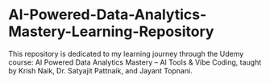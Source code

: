 # AI-Powered-Data-Analytics-Mastery-Learning-Repository
This repository is dedicated to my learning journey through the Udemy course: AI Powered Data Analytics Mastery – AI Tools &amp; Vibe Coding, taught by Krish Naik, Dr. Satyajit Pattnaik, and Jayant Topnani.
